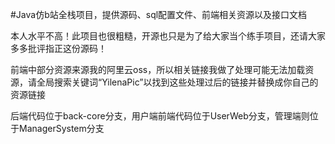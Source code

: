 #Java仿b站全栈项目，提供源码、sql配置文件、前端相关资源以及接口文档

本人水平不高！此项目也很粗糙，开源也只是为了给大家当个练手项目，还请大家多多批评指正这份源码！

前端中部分资源来源我的阿里云oss，所以相关链接我做了处理可能无法加载资源，请全局搜索关键词“YilenaPic”以找到这些处理过后的链接并替换成你自己的资源链接

后端代码位于back-core分支，用户端前端代码位于UserWeb分支，管理端则位于ManagerSystem分支
